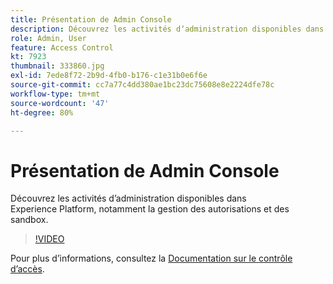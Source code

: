 ```yaml
---
title: Présentation de Admin Console
description: Découvrez les activités dʼadministration disponibles dans Experience Platform, notamment la gestion des autorisations et des sandbox.
role: Admin, User
feature: Access Control
kt: 7923
thumbnail: 333860.jpg
exl-id: 7ede8f72-2b9d-4fb0-b176-c1e31b0e6f6e
source-git-commit: cc7a77c4dd380ae1bc23dc75608e8e2224dfe78c
workflow-type: tm+mt
source-wordcount: '47'
ht-degree: 80%

---
```


# Présentation de Admin Console

Découvrez les activités dʼadministration disponibles dans Experience Platform, notamment la gestion des autorisations et des sandbox.

>[!VIDEO](https://video.tv.adobe.com/v/333860?quality=12&learn=on)

Pour plus d’informations, consultez la [Documentation sur le contrôle d’accès](https://experienceleague.adobe.com/docs/experience-platform/access-control/home.html?lang=fr).